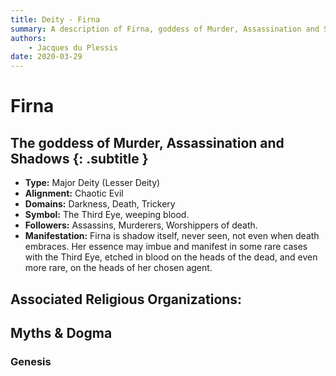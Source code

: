 ```yaml
---
title: Deity - Firna
summary: A description of Firna, goddess of Murder, Assassination and Shadows.
authors:
    - Jacques du Plessis
date: 2020-03-29
---
```

# Firna
## The goddess of Murder, Assassination and Shadows {: .subtitle }

* **Type:** Major Deity (Lesser Deity)
* **Alignment:** Chaotic Evil
* **Domains:** Darkness, Death, Trickery
* **Symbol:** The Third Eye, weeping blood.
* **Followers:** Assassins, Murderers, Worshippers of death.
* **Manifestation:** Firna is shadow itself, never seen, not even when death embraces. Her essence may imbue and manifest in some rare cases with the Third Eye, etched in blood on the heads of the dead, and even more rare, on the heads of her chosen agent.

## Associated Religious Organizations:

## Myths & Dogma
### Genesis